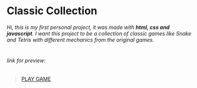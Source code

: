# Classic Collection

*Hi, this is my first personal project, it was made with ***html, css and javascript***.
I want this project to be a collection of classic games like Snake and Tetris with different mechanics from the original games.*
# 
###### link for preview: 
> [PLAY GAME](https://github.com/Leminence/Classic_Collection/blob/8b951b7397084601775ffb02e7c1d0950113beaa/snake.html)
